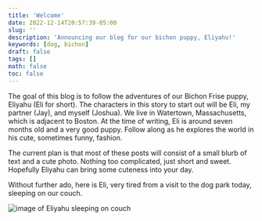 ```yaml
---
title: 'Welcome'
date: 2022-12-14T20:57:39-05:00
slug: ''
description: 'Announcing our blog for our bichon puppy, Eliyahu!'
keywords: [dog, bichon]
draft: false
tags: []
math: false
toc: false
---
```


The goal of this blog is to follow the adventures of our Bichon Frise puppy, Eliyahu (Eli for short). The characters in this story to start out will be Eli, my partner (Jay), and myself (Joshua). We live in Watertown, Massachusetts, which is adjacent to Boston. At the time of writing, Eli is around seven months old and a very good puppy. Follow along as he explores the world in his cute, sometimes funny, fashion.

The current plan is that most of these posts will consist of a small blurb of text and a cute photo. Nothing too complicated, just short and sweet. Hopefully Eliyahu can bring some cuteness into your day.

Without further ado, here is Eli, very tired from a visit to the dog park today, sleeping on our couch.

![image of Eliyahu sleeping on couch](https://assets.theprophetofdog.com/blog-photos/12-14-2022.jpeg)
